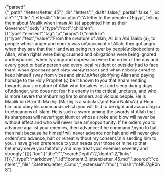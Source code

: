 {"parsed":{"_path":"/letters/letter_45","_dir":"letters","_draft":false,"_partial":false,"_locale":"","title":"Letter45","description":"A letter to the people of Egypt, telling them about Maalik when Imam Ali (a) appointed him as their Governor.","body":{"type":"root","children":[{"type":"element","tag":"p","props":{},"children":[{"type":"text","value":"From the creature of Allah, Ali bin Abi Taalib (a), to people whose anger and enmity was on\naccount of Allah, they got angry when they saw that their land was being run over by people\ndisobedient to Allah, when rights were being crushed and obligations were being ignored and\nspurned, when tyranny and oppression were the order of the day and every good or bad\nperson and every local resident or outsider had to face them, when goodness and piety were\ntaboos and when nobody cared to keep himself away from vices and sins.\nAfter glorifying Allah and paying homage to the Holy Prophet (s) be it known to you that I\nam sending towards you a creature of Allah who forsakes rest and sleep during days of\ndanger, who does not fear his enemy in the critical junctures, and who is more severe than\nburning fire to sinners and vicious people. He is Maalik bin Haarith Mazhiji (Mazhij is a subclass\nof Bani Nakha'a).\nHear him and obey his commands which you will find to be right and according to true\ncanons of Islam. He is such a sword among the swords of Allah that its sharpness will never\nget blunt or whose stroke and blow will never be without effect and who will never lose an\nopportunity. If he orders you to advance against your enemies, then advance; if he commands\nyou to halt then halt because he himself will never advance nor halt and will never give orders\nto advance, halt or retreat without my consent.\nIn sending him to you, I have given preference to your needs over those of mine so that he\nmay serve you faithfully and may treat your enemies severely and strongly."}]}],"toc":{"title":"","searchDepth":2,"depth":2,"links":[]}},"_type":"markdown","_id":"content:3.letters:letter_45.md","_source":"content","_file":"3.letters/letter_45.md","_extension":"md"},"hash":"nNFJ7gR0hS"}